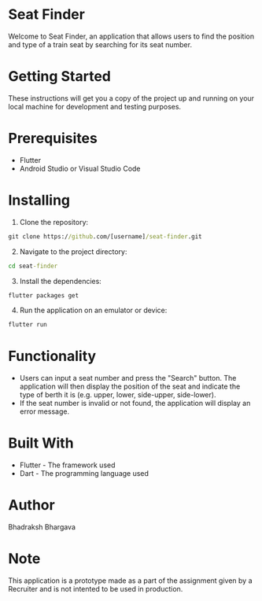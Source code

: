 # Seat Finder
Welcome to Seat Finder, an application that allows users to find the position and type of a train seat by searching for its seat number.

# Getting Started
These instructions will get you a copy of the project up and running on your local machine for development and testing purposes.

# Prerequisites
 - Flutter
 - Android Studio or Visual Studio Code
# Installing
1) Clone the repository:

```cmd
git clone https://github.com/[username]/seat-finder.git
```
2) Navigate to the project directory:
```cmd
cd seat-finder
```
3) Install the dependencies:
```cmd
flutter packages get
```
4) Run the application on an emulator or device:
```cmd
flutter run
```

# Functionality
 - Users can input a seat number and press the "Search" button.
The application will then display the position of the seat and indicate the type of berth it is (e.g. upper, lower, side-upper, side-lower).
 - If the seat number is invalid or not found, the application will display an error message.
# Built With
 - Flutter - The framework used
 - Dart - The programming language used
# Author
Bhadraksh Bhargava
# Note
This application is a prototype made as a part of the assignment given by a Recruiter and is not intented to be used in production.
